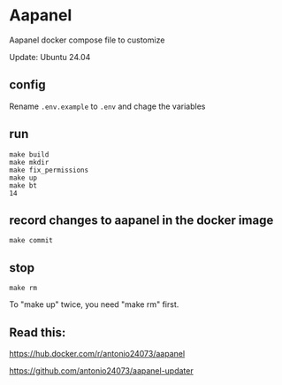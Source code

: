 # Aapanel

Aapanel docker compose file to customize

Update: Ubuntu 24.04

## config

Rename `.env.example` to `.env` and chage the variables

## run

```
make build
make mkdir
make fix_permissions
make up
make bt
14
```

## record changes to aapanel in the docker image

```
make commit
```

## stop

```
make rm
```
To "make up" twice, you need "make rm" first.

## Read this:

https://hub.docker.com/r/antonio24073/aapanel

https://github.com/antonio24073/aapanel-updater
